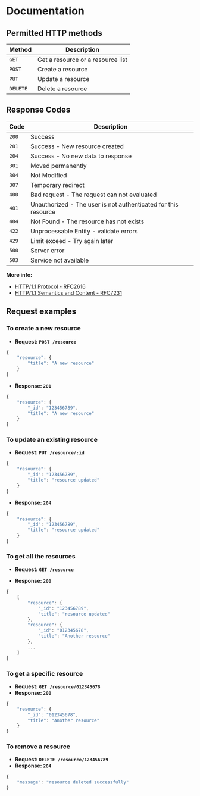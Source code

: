 # Documentation

## Permitted HTTP methods

| Method   | Description                       |
|----------|-----------------------------------|
| `GET`    | Get a resource or a resource list |
| `POST`   | Create a resource                 |
| `PUT`    | Update a resource                 |
| `DELETE` | Delete a resource                 |

## Response Codes

| Code  | Description |
|-------|----------------------------------------------------------------|
| `200` | Success                                                        |
| `201` | Success - New resource created                                 |
| `204` | Success - No new data to response                              |
| `301` | Moved permanently																							 |
| `304` | Not Modified																									 |
| `307` | Temporary redirect 																						 |
| `400` | Bad request - The request can not evaluated                    |
| `401` | Unauthorized - The user is not authenticated for this resource |
| `404` | Not Found - The resource has not exists                        |
| `422` | Unprocessable Entity - validate errors                         |
| `429` | Limit exceed - Try again later                                 |
| `500` | Server error                                                   |
| `503` | Service not available                                          |  

**More info:**
* [HTTP/1.1 Protocol - RFC2616](http://www.w3.org/Protocols/rfc2616/rfc2616-sec9.html#sec9)
* [HTTP/1.1 Semantics and Content - RFC7231](https://tools.ietf.org/html/rfc7231#section-6)

## Request examples

### To create a new resource
* **Request: `POST /resource`**
```js
{
	"resource": {
		"title": "A new resource"
	}
}
```
* **Response: `201`**
```js
{
	"resource": {
		"_id": "123456789",
		"title": "A new resource"
	}
}
```

### To update an existing resource
* **Request: `PUT /resource/:id`**
```js
{
	"resource": {
		"_id": "123456789",
		"title": "resource updated"
	}
}
```
* **Response: `204`**
```js
{
	"resource": {
		"_id": "123456789",
		"title": "resource updated"
	}
}
```

### To get all the resources
* **Request: `GET /resource`**

* **Response: `200`**
```js
{
	[
		"resource": {
			"_id": "123456789",
			"title": "resource updated"
		},
		"resource": {
			"_id": "012345678",
			"title": "Another resource"
		},
		...
	]
}
```

### To get a specific resource
* **Request: `GET /resource/012345678`**
* **Response: `200`**
```js
{
	"resource": {
		"_id": "012345678",
		"title": "Another resource"
	}
}
```

### To remove a resource
* **Request: `DELETE /resource/123456789`**
* **Response: `204`**
```js
{
	"message": "resource deleted successfully"
}
```
